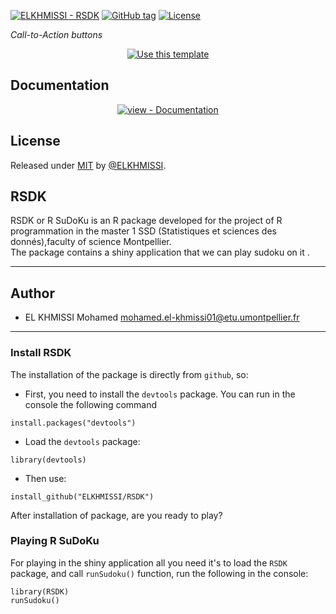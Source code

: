 [![ELKHMISSI - RSDK](https://img.shields.io/static/v1?label=ELKHMISSI&message=RSDK&color=success&logo=github)](https://github.com/ELKHMISSI/RSDK "Go to GitHub repo")
[![GitHub tag](https://img.shields.io/github/tag/ELKHMISSI/RSDK?include_prereleases=&sort=semver&color=success)](https://github.com/ELKHMISSI/RSDK/releases/)
[![License](https://img.shields.io/badge/License-MIT-success)](#license)


_Call-to-Action buttons_

<div align="center">

[![Use this template](https://img.shields.io/badge/Generate-Use_this_template-2ea44f?style=for-the-badge)](https://github.com/ELKHMISSI/RSDK/generate)



</div>

## Documentation

<div align="center">

[![view - Documentation](https://img.shields.io/badge/view-Documentation-blue?style=for-the-badge)](/docs/ "Go to project documentation")

</div>


## License

Released under [MIT](/LICENSE) by [@ELKHMISSI](https://github.com/ELKHMISSI).

## RSDK

RSDK or R SuDoKu is an R package developed for the project of R programmation in the master 1 SSD (Statistiques et sciences des donnés),faculty of science Montpellier.  
The package contains a shiny application that we can play sudoku on it .

---

## Author

+ EL KHMISSI Mohamed <mohamed.el-khmissi01@etu.umontpellier.fr>

---

### Install RSDK

The installation of the package is directly from `github`, so:

+ First, you need to install the `devtools` package. You can run in the console the following command
```
install.packages("devtools")
```
+ Load the `devtools` package:
```
library(devtools)
```
+ Then use:
```
install_github("ELKHMISSI/RSDK")
```
After installation of package, are you ready to play?

### Playing R SuDoKu

For playing in the shiny application all you need it's to load the `RSDK` package, and call `runSudoku()` function, run the following in the console:

```
library(RSDK)
runSudoku()
```




